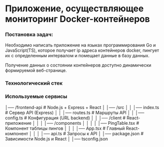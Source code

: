 # Приложение, осуществляющее мониторинг Docker-контейнеров

### Постановка задач:

Необходимо написать приложение на языках программирования Go и JavaScript(TS), 
которое получает ip адреса контейнеров docker, пингует их
с определенным интервалом и помещает данные в базу данных.

Получение данных о состоянии контейнеров доступно динамически формируемой веб-странице.

### Технологический стек


### Используемые сервисы

│── /frontend-api       # Node.js + Express + React
│   │── /src
│   │   │── index.ts    # Сервер API (Express)
│   │   │── routes.ts   # Маршруты API
│   │   │── config.ts   # Конфигурация (URL backend)
│   │   │── /client     # React-приложение
│   │   │   │── /components
│   │   │   │   │── PingTable.tsx  # Компонент таблицы пингов
│   │   │   │── App.tsx            # Главный React-компонент
│   │   │   │── api.ts             # Запросы к API
│   │── package.json    # Зависимости Node.js и React
│   │── tsconfig.json 